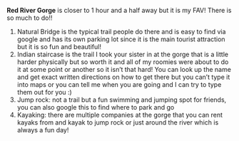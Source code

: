 **Red River Gorge** is closer to 1 hour and a half away but it is my FAV! There is so much to do!! 
1. Natural Bridge is the typical trail people do there and is easy to find via google and has its own parking lot since it is the main tourist attraction but it is so fun and beautiful! 
2. Indian staircase is the trail I took your sister in at the gorge that is a little harder physically but so worth it and all of my roomies were about to do it at some point or another so it isn’t that hard! You can look up the name and get exact written directions on how to get there but you can’t type it into maps or you can tell me when you are going and I can try to type them out for you :) 
3. Jump rock: not a trail but a fun swimming and jumping spot for friends, you can also google this to find where to park and go
4. Kayaking: there are multiple companies at the gorge that you can rent kayaks from and kayak to jump rock or just around the river which is always a fun day! 
